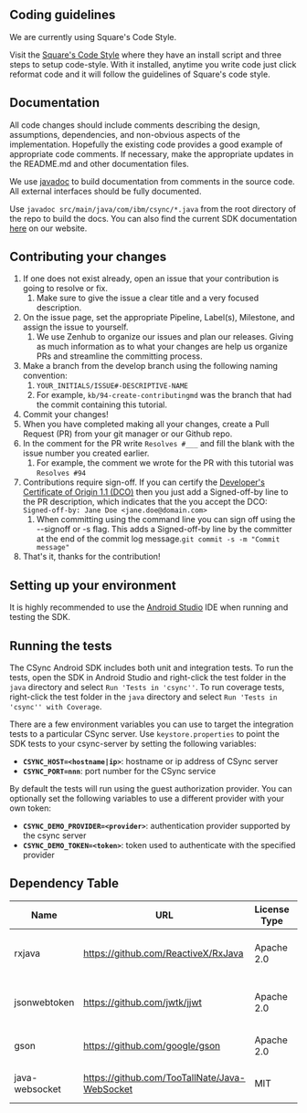 ## Coding guidelines

We are currently using Square's Code Style.

Visit the [Square's Code Style][square] where they have an
install script and three steps to setup code-style. With it installed, anytime you write code
just click reformat code and it will follow the guidelines of Square's code style.

[square]: https://github.com/square/java-code-styles

## Documentation

All code changes should include comments describing the design, assumptions, dependencies,
and non-obvious aspects of the implementation.
Hopefully the existing code provides a good example of appropriate code comments.
If necessary, make the appropriate updates in the README.md and other documentation files.

We use [javadoc][javadoc] to build documentation from comments in the source code.
All external interfaces should be fully documented.

Use `javadoc src/main/java/com/ibm/csync/*.java` from the root directory of the repo to build the docs.
You can also find the current SDK documentation [here][docs] on our website.

[javadoc]: http://docs.oracle.com/javase/1.5.0/docs/tooldocs/windows/javadoc.html
[docs]: http://csync.mybluemix.net/docs/android-api/index.html

## Contributing your changes

1. If one does not exist already, open an issue that your contribution is going to resolve or fix.
    1. Make sure to give the issue a clear title and a very focused description.
2. On the issue page, set the appropriate Pipeline, Label(s), Milestone, and assign the issue to
yourself.
    1. We use Zenhub to organize our issues and plan our releases. Giving as much information as to
    what your changes are help us organize PRs and streamline the committing process.
3. Make a branch from the develop branch using the following naming convention:
    1. `YOUR_INITIALS/ISSUE#-DESCRIPTIVE-NAME`
    2. For example, `kb/94-create-contributingmd` was the branch that had the commit containing this
    tutorial.
4. Commit your changes!
5. When you have completed making all your changes, create a Pull Request (PR) from your git manager
or our Github repo.
6. In the comment for the PR write `Resolves #___` and fill the blank with the issue number you
created earlier.
    1. For example, the comment we wrote for the PR with this tutorial was `Resolves #94`
7. Contributions require sign-off. If you can certify the [Developer's Certificate of Origin 1.1 (DCO)](http://elinux.org/Developer_Certificate_Of_Origin) then you just add a Signed-off-by line to the PR description, which indicates that the you accept the DCO: `Signed-off-by: Jane Doe <jane.doe@domain.com>`
    1. When committing using the command line you can sign off using the --signoff or -s flag. This adds a Signed-off-by line by the committer at the end of the commit log message.`git commit -s -m "Commit message"`
8. That's it, thanks for the contribution!

## Setting up your environment

It is highly recommended to use the [Android Studio][android studio]
IDE when running and testing the SDK.

[android studio]: https://developer.android.com/studio/index.html

## Running the tests

The CSync Android SDK includes both unit and integration tests. To run the tests, open the SDK in Android Studio and right-click the test folder in the `java` directory and select `Run 'Tests in 'csync''`. To run coverage tests, right-click the test folder in the `java` directory and select `Run 'Tests in 'csync'' with Coverage`.

There are a few environment variables you can use to target the integration tests to a particular
CSync server. Use `keystore.properties` to point the SDK tests to your csync-server by setting the
following variables:
 - **`CSYNC_HOST=<hostname|ip>`**: hostname or ip address of CSync server
 - **`CSYNC_PORT=nnn`**: port number for the CSync service

By default the tests will run using the guest authorization provider. You can optionally set the
following variables to use a different provider with your own token:
 - **`CSYNC_DEMO_PROVIDER=<provider>`**: authentication provider supported by the csync server
 - **`CSYNC_DEMO_TOKEN=<token>`**: token used to authenticate with the specified provider

## Dependency Table
| Name | URL |License Type | Version | Need/Reason | Release Date | Verification Code |
|------|-----|-------------|---------|-------------|--------------|-------------------|
| rxjava | https://github.com/ReactiveX/RxJava | Apache 2.0 | 1.1.0  | Observables and Function programming paradigms  |  11-Feb-2016 |   |
| jsonwebtoken | https://github.com/jwtk/jjwt  | Apache 2.0 | 0.6.0 | Creating webtoken for authentication with server.  | 14-Oct-2015	 |   |
| gson | https://github.com/google/gson | Apache 2.0  | 2.3.1  | JSON serialization  |  26-Feb-2016	 |   |
| java-websocket | https://github.com/TooTallNate/Java-WebSocket | MIT | 1.3.0 | Websocket connection to server | 23-Apr-2013	|  |
